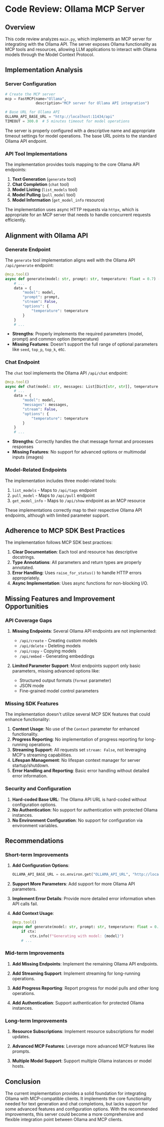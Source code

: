 # Code Review: Ollama MCP Server

## Overview

This code review analyzes `main.py`, which implements an MCP server for integrating with the Ollama API. The server exposes Ollama functionality as MCP tools and resources, allowing LLM applications to interact with Ollama models through the Model Context Protocol.

## Implementation Analysis

### Server Configuration

```python
# Create the MCP server
mcp = FastMCP(name="Ollama", 
              description="MCP server for Ollama API integration")

# Base URL for Ollama API
OLLAMA_API_BASE_URL = "http://localhost:11434/api"
TIMEOUT = 300.0  # 5 minutes timeout for model operations
```

The server is properly configured with a descriptive name and appropriate timeout settings for model operations. The base URL points to the standard Ollama API endpoint.

### API Tool Implementations

The implementation provides tools mapping to the core Ollama API endpoints:

1. **Text Generation** (`generate` tool)
2. **Chat Completion** (`chat` tool)
3. **Model Listing** (`list_models` tool)
4. **Model Pulling** (`pull_model` tool)
5. **Model Information** (`get_model_info` resource)

The implementation uses async HTTP requests via `httpx`, which is appropriate for an MCP server that needs to handle concurrent requests efficiently.

## Alignment with Ollama API

### Generate Endpoint

The `generate` tool implementation aligns well with the Ollama API `/api/generate` endpoint:

```python
@mcp.tool()
async def generate(model: str, prompt: str, temperature: float = 0.7) -> str:
    # ...
    data = {
        "model": model,
        "prompt": prompt,
        "stream": False,
        "options": {
            "temperature": temperature
        }
    }
    # ...
```

- **Strengths**: Properly implements the required parameters (model, prompt) and common option (temperature)
- **Missing Features**: Doesn't support the full range of optional parameters like `seed`, `top_p`, `top_k`, etc.

### Chat Endpoint

The `chat` tool implements the Ollama API `/api/chat` endpoint:

```python
@mcp.tool()
async def chat(model: str, messages: List[Dict[str, str]], temperature: float = 0.7) -> str:
    # ...
    data = {
        "model": model,
        "messages": messages,
        "stream": False,
        "options": {
            "temperature": temperature
        }
    }
    # ...
```

- **Strengths**: Correctly handles the chat message format and processes responses
- **Missing Features**: No support for advanced options or multimodal inputs (images)

### Model-Related Endpoints

The implementation includes three model-related tools:

1. `list_models` - Maps to `/api/tags` endpoint
2. `pull_model` - Maps to `/api/pull` endpoint
3. `get_model_info` - Maps to `/api/show` endpoint as an MCP resource

These implementations correctly map to their respective Ollama API endpoints, although with limited parameter support.

## Adherence to MCP SDK Best Practices

The implementation follows MCP SDK best practices:

1. **Clear Documentation**: Each tool and resource has descriptive docstrings.
2. **Type Annotations**: All parameters and return types are properly annotated.
3. **Error Handling**: Uses `raise_for_status()` to handle HTTP errors appropriately.
4. **Async Implementation**: Uses async functions for non-blocking I/O.

## Missing Features and Improvement Opportunities

### API Coverage Gaps

1. **Missing Endpoints**: Several Ollama API endpoints are not implemented:
   - `/api/create` - Creating custom models
   - `/api/delete` - Deleting models
   - `/api/copy` - Copying models
   - `/api/embed` - Generating embeddings

2. **Limited Parameter Support**: Most endpoints support only basic parameters, missing advanced options like:
   - Structured output formats (`format` parameter)
   - JSON mode
   - Fine-grained model control parameters

### Missing SDK Features

The implementation doesn't utilize several MCP SDK features that could enhance functionality:

1. **Context Usage**: No use of the `Context` parameter for enhanced functionality.
2. **Progress Reporting**: No implementation of progress reporting for long-running operations.
3. **Streaming Support**: All requests set `stream: False`, not leveraging MCP's streaming capabilities.
4. **Lifespan Management**: No lifespan context manager for server startup/shutdown.
5. **Error Handling and Reporting**: Basic error handling without detailed error information.

### Security and Configuration

1. **Hard-coded Base URL**: The Ollama API URL is hard-coded without configuration options.
2. **No Authentication**: No support for authentication with protected Ollama instances.
3. **No Environment Configuration**: No support for configuration via environment variables.

## Recommendations

### Short-term Improvements

1. **Add Configuration Options**:
   ```python
   OLLAMA_API_BASE_URL = os.environ.get("OLLAMA_API_URL", "http://localhost:11434/api")
   ```

2. **Support More Parameters**: Add support for more Ollama API parameters.

3. **Implement Error Details**: Provide more detailed error information when API calls fail.

4. **Add Context Usage**:
   ```python
   @mcp.tool()
   async def generate(model: str, prompt: str, temperature: float = 0.7, ctx: Context = None) -> str:
       if ctx:
           ctx.info(f"Generating with model: {model}")
       # ...
   ```

### Mid-term Improvements

1. **Add Missing Endpoints**: Implement the remaining Ollama API endpoints.

2. **Add Streaming Support**: Implement streaming for long-running operations.

3. **Add Progress Reporting**: Report progress for model pulls and other long operations.

4. **Add Authentication**: Support authentication for protected Ollama instances.

### Long-term Improvements

1. **Resource Subscriptions**: Implement resource subscriptions for model updates.

2. **Advanced MCP Features**: Leverage more advanced MCP features like prompts.

3. **Multiple Model Support**: Support multiple Ollama instances or model hosts.

## Conclusion

The current implementation provides a solid foundation for integrating Ollama with MCP-compatible clients. It implements the core functionality needed for text generation and chat completions, but lacks support for some advanced features and configuration options. With the recommended improvements, this server could become a more comprehensive and flexible integration point between Ollama and MCP clients.